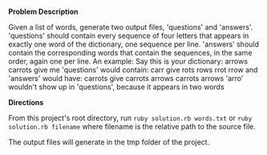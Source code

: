 
**Problem Description**

Given a list of words, generate two output files, 'questions' and 'answers'. 'questions' should contain every sequence of four letters that appears in exactly one word of the dictionary, one sequence per line. 'answers' should contain the corresponding words that contain the sequences, in the same order, again one per line.
An example:
Say this is your dictionary: arrows carrots give me
'questions' would contain: carr give rots rows rrot rrow
and 'answers' would have: carrots give carrots arrows carrots arrows
'arro' wouldn't show up in 'questions', because it appears in two words

**Directions**

From this project's root directory, run
`
ruby solution.rb words.txt
`
or
`
ruby solution.rb filename
`
where filename is the relative path to the source file.


The output files will generate in the tmp folder of the project.